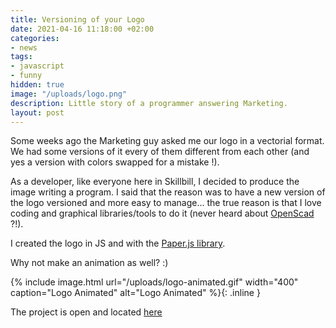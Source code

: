 ```yaml
---
title: Versioning of your Logo
date: 2021-04-16 11:18:00 +02:00
categories:
- news
tags:
- javascript
- funny
hidden: true
image: "/uploads/logo.png"
description: Little story of a programmer answering Marketing.
layout: post
---
```


Some weeks ago the Marketing guy asked me our logo in a vectorial format. We had some versions of it every of them different from each other (and yes a version with colors swapped for a mistake !).

As a developer, like everyone here in Skillbill, I decided to produce the image writing a program. I said that the reason was to have a new version of the logo versioned and more easy to manage... the true reason is that I love coding and graphical libraries/tools to do it (never heard about [OpenScad](http://openscad.org/) ?!).

I created the logo in JS and with the [Paper.js library](http://paperjs.org/).

Why not make an animation as well? :)

{% include image.html url="/uploads/logo-animated.gif" width="400" caption="Logo Animated" alt="Logo Animated" %}{: .inline }

The project is open and located [here](https://github.com/Skillbill/company-logo)

